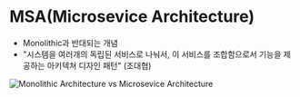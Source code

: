 # MSA(Microsevice Architecture)
- Monolithic과 반대되는 개념
- "시스템을 여러개의 독립된 서비스로 나눠서, 이 서비스를 조합함으로서 기능을 제공하는 아키텍쳐 디자인 패턴" (조대협)

![Monolithic Architecture vs Microsevice Architecture](https://www.zirous.com/wp-content/uploads/2018/08/Microservice-Architecture-01.png)
